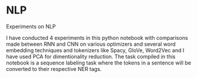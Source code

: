 # NLP
Experiments on NLP

I have conducted 4 experiments in this python notebook with comparisons made between RNN and CNN on various optimizers and several word embedding techniques and tokenizers like Spacy, GloVe, Word2Vec and I have used PCA for dimentionality reduction. The task compiled in this notebook is a sequence labeling task where the tokens in a sentence will be converted to their respective NER tags.
